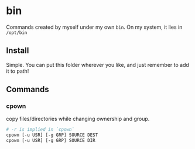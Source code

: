 # bin
Commands created by myself under my own `bin`. On my system, it lies in `/opt/bin`

## Install
Simple. You can put this folder wherever you like, and just remember to add it to path!  

## Commands
### cpown
copy files/directories while changing ownership and group.  
```bash
# -r is implied in `cpown`
cpown [-u USR] [-g GRP] SOURCE DEST
cpown [-u USR] [-g GRP] SOURCE DIR
```
